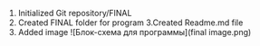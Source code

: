 1. Initialized  Git repository/FINAL
2. Created FINAL folder for program
3.Created Readme.md file
4. Added image ![Блок-схема для программы](final image.png)
